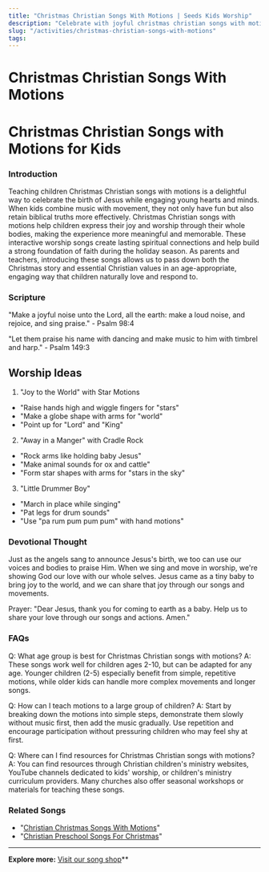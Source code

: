 ```yaml
---
title: "Christmas Christian Songs With Motions | Seeds Kids Worship"
description: "Celebrate with joyful christmas christian songs with motions featuring biblical Christmas themes. Holiday worship music for children and families."
slug: "/activities/christmas-christian-songs-with-motions"
tags:
---
```


# Christmas Christian Songs With Motions

# Christmas Christian Songs with Motions for Kids

### Introduction
Teaching children Christmas Christian songs with motions is a delightful way to celebrate the birth of Jesus while engaging young hearts and minds. When kids combine music with movement, they not only have fun but also retain biblical truths more effectively. Christmas Christian songs with motions help children express their joy and worship through their whole bodies, making the experience more meaningful and memorable. These interactive worship songs create lasting spiritual connections and help build a strong foundation of faith during the holiday season. As parents and teachers, introducing these songs allows us to pass down both the Christmas story and essential Christian values in an age-appropriate, engaging way that children naturally love and respond to.

### Scripture
"Make a joyful noise unto the Lord, all the earth: make a loud noise, and rejoice, and sing praise." - Psalm 98:4

"Let them praise his name with dancing and make music to him with timbrel and harp." - Psalm 149:3

## Worship Ideas
1. "Joy to the World" with Star Motions
- "Raise hands high and wiggle fingers for "stars"
- "Make a globe shape with arms for "world"
- "Point up for "Lord" and "King"

2. "Away in a Manger" with Cradle Rock
- "Rock arms like holding baby Jesus"
- "Make animal sounds for ox and cattle"
- "Form star shapes with arms for "stars in the sky"

3. "Little Drummer Boy"
- "March in place while singing"
- "Pat legs for drum sounds"
- "Use "pa rum pum pum pum" with hand motions"

### Devotional Thought
Just as the angels sang to announce Jesus's birth, we too can use our voices and bodies to praise Him. When we sing and move in worship, we're showing God our love with our whole selves. Jesus came as a tiny baby to bring joy to the world, and we can share that joy through our songs and movements.

Prayer: "Dear Jesus, thank you for coming to earth as a baby. Help us to share your love through our songs and actions. Amen."

### FAQs

Q: What age group is best for Christmas Christian songs with motions?
A: These songs work well for children ages 2-10, but can be adapted for any age. Younger children (2-5) especially benefit from simple, repetitive motions, while older kids can handle more complex movements and longer songs.

Q: How can I teach motions to a large group of children?
A: Start by breaking down the motions into simple steps, demonstrate them slowly without music first, then add the music gradually. Use repetition and encourage participation without pressuring children who may feel shy at first.

Q: Where can I find resources for Christmas Christian songs with motions?
A: You can find resources through Christian children's ministry websites, YouTube channels dedicated to kids' worship, or children's ministry curriculum providers. Many churches also offer seasonal workshops or materials for teaching these songs.

### Related Songs

- "[Christian Christmas Songs With Motions](/activities/christian-christmas-songs-with-motions/)"
- "[Christian Preschool Songs For Christmas](/activities/christian-preschool-songs-for-christmas/)"

---

**Explore more:** [Visit our song shop](https://seedskidsworship.com/shop)**

<!-- Schema Markup -->
<script type="application/ld+json">
{
  "@context": "https://schema.org",
  "@type": "MusicRecording",
  "name": "Christmas Christian Songs With Motions",
  "byArtist": {
    "@type": "MusicGroup",
    "name": "Seeds Kids Worship"
  },
  "isFamilyFriendly": true,
  "url": "https://seedskidsworship.com/activities/christmas-christian-songs-with-motions/"
}
</script>